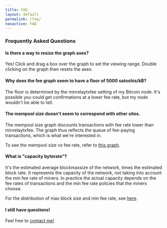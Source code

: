 ```yaml
---
title: FAQ
layout: default
permalink: /faq/
navactive: FAQ
---
```


### Frequently Asked Questions

#### Is there a way to resize the graph axes?

Yes! Click and drag a box over the graph to set the viewing range. Double clicking on the graph
then resets the axes.

#### Why does the fee graph seem to have a floor of 5000 satoshis/kB?

The floor is determined by the minrelaytxfee setting of my Bitcoin node. It's possible you
could get confirmations at a lower fee rate, but my node wouldn't be able to tell.

#### The mempool size doesn't seem to correspond with other sites.

The mempool size graph discounts transactions with fee rate lower than minrelaytxfee. The graph
thus reflects the queue of fee-paying transactions, which is what we're interested in.

To see the mempool size vs fee rate, refer to [this graph](/misc/profile).

#### What is "capacity byterate"?

It's the estimated average blockmaxsize of the network, times the estimated block rate.
It represents the capacity of the network, not taking into account the min fee rate of miners.
In practice the actual capacity depends on the fee rates of transactions and the
min fee rate policies that the miners choose.

For the distribution of max block size and min fee rate, see [here](/misc/mining).

#### I still have questions!

Feel free to [contact me!](mailto:bitcoinfees@gmail.com)
